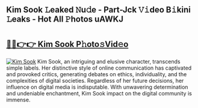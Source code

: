 ## Kim Sook 𝙻eaked 𝙽u𝚍e - Part-Jck 𝚅𝚒deo B𝚒kini 𝙻eaks - Hot All 𝙿hotos uAWKJ

# <h2><a href="http://ld7plwo.urlbe.top/?page=Kim+Sook">🔗🔗👉👉 Kim Sook P𝚑oto𝚜Vid𝚎o</a></h2>

[![Kim Sook](https://i.imgur.com/eBuTRDB.gif)](http://ld7plwo.urlbe.top/?page=Kim+Sook)
Kim Sook, an intriguing and elusive character, transcends simple labels. Her distinctive style of online communication has captivated and provoked critics, generating debates on ethics, individuality, and the complexities of digital societies. Regardless of her future decisions, her influence on digital media is indisputable. With unwavering determination and undeniable enchantment, Kim Sook impact on the digital community is immense.
